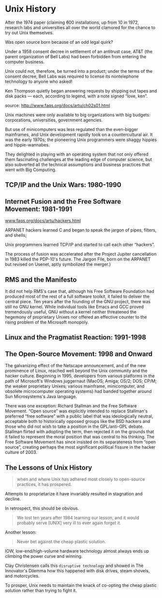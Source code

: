 # Unix History 

After the 1974 paper (claiming 600 installations, up from 10 in 1972, research labs and universities all over the world clamored for the chance to try out Unix themselves. 

Was open source born because of an odd legal quirk? 

Under a 1958 consent decree in settlement of an antitrust case, AT&T (the parent organization of Bell Labs) had been forbidden from entering the computer business. 

Unix could not, therefore, be turned into a product; under the terms of the consent decree, Bell Labs was required to license its nontelephone technology to anyone who asked!

Ken Thompson quietly began answering requests by shipping out tapes and disk packs — each, according to legend, with a note signed “love, ken”.

source: http://www.faqs.org/docs/artu/ch02s01.html

Unix machines were only available to big organizations with big budgets: corporations, universities, government agencies. 

But use of minicomputers was less regulated than the even-bigger mainframes, and Unix development rapidly took on a countercultural air. It was the early 1970s; the pioneering Unix programmers were shaggy hippies and hippie-wannabes. 

They delighted in playing with an operating system that not only offered them fascinating challenges at the leading edge of computer science, but also subverted all the technical assumptions and business practices that went with Big Computing. 

## TCP/IP and the Unix Wars: 1980-1990

## Internet Fusion and the Free Software Movement: 1981-1991 

www.faqs.org/docs/artu/hackers.html

ARPANET hackers learned C and began to speak the jargon of pipes, filters, and shells; 

Unix programmers learned TCP/IP and started to call each other “hackers”. 

The process of fusion was accelerated after the Project Jupiter cancellation in 1983 killed the PDP-10's future.  The Jargon File, born on the ARPANET but revised on Usenet, aptly symbolized the merger.)

## RMS and the Manifesto 

It did not help RMS's case that, although his Free Software Foundation had produced most of the rest of a full software toolkit, it failed to deliver the central piece. Ten years after the founding of the GNU project, there was still no GNU kernel. While individual tools like Emacs and GCC proved tremendously useful, GNU without a kernel neither threatened the hegemony of proprietary Unixes nor offered an effective counter to the rising problem of the Microsoft monopoly.

## Linux and the Pragmatist Reaction: 1991-1998


## The Open-Source Movement: 1998 and Onward

The galvanizing effect of the Netscape announcement, and of the new prominence of Linux, reached well beyond the Unix community and the hacker culture. Beginning in 1995, developers from various platforms in the path of Microsoft's Windows juggernaut (MacOS; Amiga; OS/2; DOS; CP/M; the weaker proprietary Unixes; various mainframe, minicomputer, and obsolete microcomputer operating systems) had banded together around Sun Microsystems's Java language. 

There was one exception: Richard Stallman and the Free Software Movement. “Open source” was explicitly intended to replace Stallman's preferred “free software” with a public label that was ideologically neutral, acceptable both to historically opposed groups like the BSD hackers and those who did not wish to take a position in the GPL/anti-GPL debate. Stallman flirted with adopting the term, then rejected it on the grounds that it failed to represent the moral position that was central to his thinking. The Free Software Movement has since insisted on its separateness from “open source”, creating perhaps the most significant political fissure in the hacker culture of 2003.

## The Lessons of Unix History

> when and where Unix has adhered most closely to open-source practices, it has prospered. 

Attempts to proprietarize it have invariably resulted in stagnation and decline.

In retrospect, this should be obvious. 

> We lost ten years after 1984 learning our lesson, and it would probably serve [UNIX] very ill to ever again forget it.

Another lesson:

> Never bet against the cheap plastic solution. 

IOW, low-end/high-volume hardware technology almost always ends up climbing the power curve and winning. 

Clay Christensen calls this `disruptive technology` and showed in The Innovator's Dilemma how this happened with disk drives, steam shovels, and motorcycles.

To prosper, Unix needs to maintain the knack of co-opting the cheap plastic solution rather than trying to fight it.



